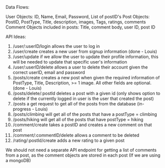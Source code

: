 Data Flows:

User Objects: ID, Name, Email, Password, List of postID's
Post Objects: PostID, PostType, Title, description, images, Tags, ratings, comments 
Comment Objects included in posts: Title, comment body, user ID, post ID

API Ideas:

1. /user/:userID/login allows the user to log in
2. /user/create creates a new user from signup information (done - Louis)
3. /user/update if we allow the user to update their profile information, this will be needed to update that specific user's information
4. /user/:userID/delete allows a user to delete their account given the correct userID, email and password
5. /posts/create creates a new post when given the required information of PostType, Title, Description, >= 1 image. All other fields are optional. (done - Louis)
6. /posts/delete/:postId deletes a post with a given id (only shows option to delete if the currently logged in user is the user that created the post)
7. /posts a get request to get all of the posts from the database  (in-progress - Louis)
8. /posts/climbing will get all of the posts that have a postType = climbing
9. /posts/hiking will get all of the posts that have postType = hiking
10. /comment/create takes a postID and creates a new comment on that post
11. /comment/:commentID/delete allows a comment to be deleted
12. /rating/:postId/create adds a new rating to a given post

We should not need a separate API endpoint for getting a list of comments from a post, as the comment objects are stored in each post (If we are using a mongoDB)
